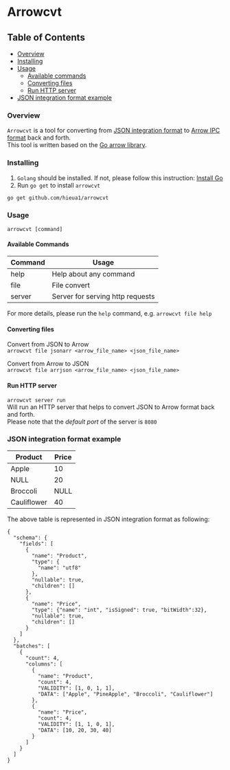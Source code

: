# Arrowcvt
## Table of Contents
- [Overview](#overview)
- [Installing](#installing)
- [Usage](#usage)
    - [Available commands](#available-commands)
    - [Converting files](#converting-files)
    - [Run HTTP server](#run-http-server)
- [JSON integration format example](#json-integration-format-example)
### Overview
`Arrowcvt` is a tool for converting from [JSON integration format](https://arrow.apache.org/docs/format/Integration.html) to [Arrow IPC format](https://github.com/apache/arrow/blob/master/docs/source/format/Columnar.rst#serialization-and-interprocess-communication-ipc) back and forth.<br/>
This tool is written based on the [Go arrow library](https://github.com/apache/arrow/tree/master/go/arrow).
### Installing
1. `Golang` should be installed. If not, please follow this instruction: [Install Go](https://golang.org/doc/install)
2. Run `go get` to install `arrowcvt`
```
go get github.com/hieua1/arrowcvt
```
### Usage
`arrowcvt [command]`
 
#### Available Commands

| Command | Usage                           |
|---------|---------------------------------|
| help    | Help about any command          |
| file    | File convert                    |
| server  | Server for serving http requests|

For more details, please run the `help` command, e.g. `arrowcvt file help`

#### Converting files
Convert from JSON to Arrow <br/>
`arrowcvt file jsonarr <arrow_file_name> <json_file_name>`

Convert from Arrow to JSON <br/>
`arrowcvt file arrjson <arrow_file_name> <json_file_name>`

#### Run HTTP server
`arrowcvt server run` <br/>
Will run an HTTP server that helps to convert JSON to Arrow format back and forth. <br/>
Please note that the _default port_ of the server is `8080`

### JSON integration format example

| Product     | Price |
|-------------|-------|
| Apple       | 10    |
| NULL        | 20    |
| Broccoli    | NULL  |
| Cauliflower | 40    |

The above table is represented in JSON integration format as following:
```
{
  "schema": {
    "fields": [
      {
        "name": "Product",
        "type": {
          "name": "utf8"
        },
        "nullable": true,
        "children": []
      },
      {
        "name": "Price",
        "type": {"name": "int", "isSigned": true, "bitWidth":32},
        "nullable": true,
        "children": []
      }
    ]
  },
  "batches": [
    {
      "count": 4,
      "columns": [
        {
          "name": "Product",
          "count": 4,
          "VALIDITY": [1, 0, 1, 1],
          "DATA": ["Apple", "PineApple", "Broccoli", "Cauliflower"]
        },
        {
          "name": "Price",
          "count": 4,
          "VALIDITY": [1, 1, 0, 1],
          "DATA": [10, 20, 30, 40]
        }
      ]
    }
  ]
}
```
